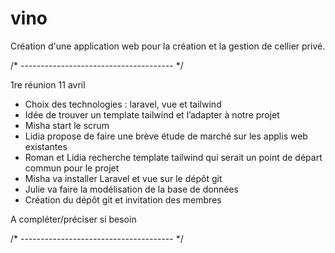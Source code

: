 # vino

Création d'une application web pour la création et la gestion de cellier privé.

/* -------------------------------------- */

1re réunion 11 avril

-	Choix des technologies : laravel, vue et tailwind
-	Idée de trouver un template tailwind et l’adapter à notre projet
-	Misha start le scrum
-	Lidia propose de faire une brève étude de marché sur les applis web existantes
-	Roman et Lidia recherche template tailwind qui serait un point de départ commun pour le projet
-	Misha va installer Laravel et vue sur le dépôt git
-	Julie va faire la modélisation de la base de données
-	Création du dépôt git et invitation des membres

A compléter/préciser si besoin

/* -------------------------------------- */
